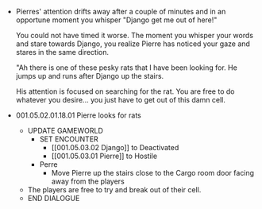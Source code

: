 - Pierres' attention drifts away after a couple of minutes and in an opportune moment you whisper "Django get me out of here!"
  
  You could not have timed it worse. The moment you whisper your words and stare towards Django, you realize Pierre has noticed your gaze and stares in the same direction. 
  
  "Ah there is one of these pesky rats that I have been looking for. He jumps up and runs after Django up the stairs.
  
  His attention is focused on searching for the rat. You are free to do whatever you desire... you just have to get out of this damn cell.
- 001.05.02.01.18.01 Pierre looks for rats
	- UPDATE GAMEWORLD
		- SET ENCOUNTER
			- [[001.05.03.02 Django]] to Deactivated
			- [[001.05.03.01 Pierre]] to Hostile
		- Perre
			- Move Pierre up the stairs close to the Cargo room door facing away from the players
	- The players are free to try and break out of their cell.
	- END DIALOGUE